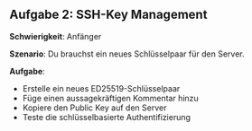 ## Aufgabe 2: SSH-Key Management

**Schwierigkeit**: Anfänger  

**Szenario**: Du brauchst ein neues Schlüsselpaar für den Server.  

**Aufgabe**:

- Erstelle ein neues ED25519-Schlüsselpaar
- Füge einen aussagekräftigen Kommentar hinzu
- Kopiere den Public Key auf den Server
- Teste die schlüsselbasierte Authentifizierung
